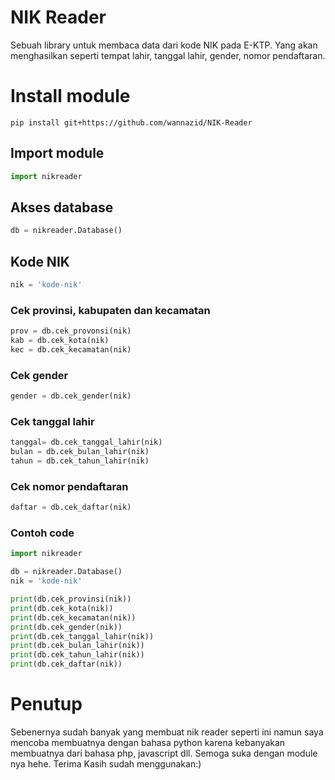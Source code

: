# NIK Reader
Sebuah library untuk membaca data dari kode NIK pada E-KTP. Yang akan menghasilkan seperti tempat lahir, tanggal lahir, gender, nomor pendaftaran.
# Install module
```
pip install git+https://github.com/wannazid/NIK-Reader
```
## Import module
```PYTHON
import nikreader
```
## Akses database
```PYTHON
db = nikreader.Database()
```
## Kode NIK
```PYTHON
nik = 'kode-nik'
```
### Cek provinsi, kabupaten dan kecamatan
```PYTHON
prov = db.cek_provonsi(nik)
kab = db.cek_kota(nik)
kec = db.cek_kecamatan(nik)
```
### Cek gender
```PYTHON
gender = db.cek_gender(nik)
```
### Cek tanggal lahir
```PYTHON
tanggal= db.cek_tanggal_lahir(nik)
bulan = db.cek_bulan_lahir(nik)
tahun = db.cek_tahun_lahir(nik)
```
### Cek nomor pendaftaran
```PYTHON
daftar = db.cek_daftar(nik)
```
### Contoh code
```PYTHON
import nikreader

db = nikreader.Database()
nik = 'kode-nik'

print(db.cek_provinsi(nik))
print(db.cek_kota(nik))
print(db.cek_kecamatan(nik))
print(db.cek_gender(nik))
print(db.cek_tanggal_lahir(nik))
print(db.cek_bulan_lahir(nik))
print(db.cek_tahun_lahir(nik))
print(db.cek_daftar(nik))
```
# Penutup
Sebenernya sudah banyak yang membuat nik reader seperti ini namun saya mencoba membuatnya dengan bahasa python karena kebanyakan membuatnya dari bahasa php, javascript dll. Semoga suka dengan module nya hehe. Terima Kasih sudah menggunakan:)


